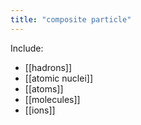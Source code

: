 ```yaml
---
title: "composite particle"
---
```

Include:
- [[hadrons]]
- [[atomic nuclei]]
- [[atoms]]
- [[molecules]]
- [[ions]]